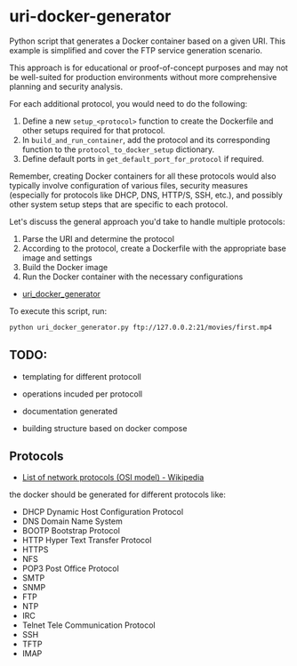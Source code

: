 # uri-docker-generator
Python script that generates a Docker container based on a given URI. This example is simplified and cover the FTP service generation scenario.

This approach is for educational or proof-of-concept purposes and may not be well-suited for production environments without more comprehensive planning and security analysis.


For each additional protocol, you would need to do the following:

1. Define a new `setup_<protocol>` function to create the Dockerfile and other setups required for that protocol.
2. In `build_and_run_container`, add the protocol and its corresponding function to the `protocol_to_docker_setup` dictionary.
3. Define default ports in `get_default_port_for_protocol` if required.

Remember, creating Docker containers for all these protocols would also typically involve configuration of various files, security measures (especially for protocols like DHCP, DNS, HTTP/S, SSH, etc.), and possibly other system setup steps that are specific to each protocol. 

  
Let's discuss the general approach you'd take to handle multiple protocols:

1. Parse the URI and determine the protocol
2. According to the protocol, create a Dockerfile with the appropriate base image and settings
3. Build the Docker image
4. Run the Docker container with the necessary configurations



+ [uri_docker_generator](uri_docker_generator.py)

To execute this script, run:

```sh
python uri_docker_generator.py ftp://127.0.0.2:21/movies/first.mp4
```

## TODO:

+ templating for different protocoll
+ operations incuded per protocoll
+ documentation generated

+ building structure based on docker compose  



## Protocols

+ [List of network protocols (OSI model) - Wikipedia](https://en.wikipedia.org/wiki/List_of_network_protocols_(OSI_model))

the docker should be generated for different protocols like: 
+ DHCP Dynamic Host Configuration Protocol
+ DNS Domain Name System
+ BOOTP Bootstrap Protocol
+ HTTP Hyper Text Transfer Protocol
+ HTTPS
+ NFS
+ POP3 Post Office Protocol
+ SMTP
+ SNMP
+ FTP
+ NTP
+ IRC
+ Telnet Tele Communication Protocol
+ SSH
+ TFTP
+ IMAP
